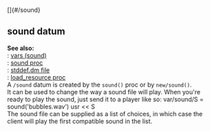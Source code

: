 []{#/sound}    
## sound datum    
**See also:**    
:   [vars (sound)](/ref/sound/var.md)    
:   [sound proc](/ref/proc/sound.md)    
:   [stddef.dm file](/ref/%7B%7Bappendix%7D%7D/stddef%2edm.md)    
:   [load_resource proc](/ref/proc/load_resource.md)    
A `/sound` datum is created by the `sound()` proc or by `new/sound()`.    
It can be used to change the way a sound file will play. When you\'re    
ready to play the sound, just send it to a player like so: var/sound/S =    
sound(\'bubbles.wav\') usr \<\< S    
The sound file can be supplied as a list of choices, in which case the    
client will play the first compatible sound in the list.  